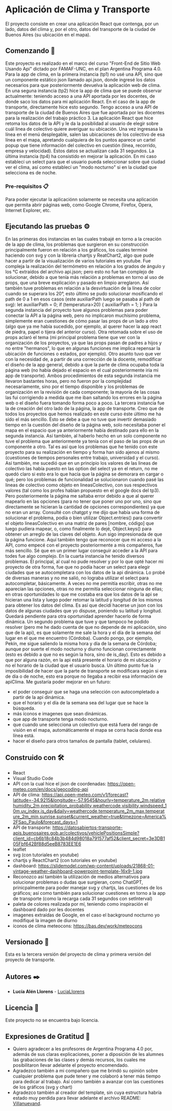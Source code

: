# Aplicación de Clima y Transporte

El proyecto consiste en crear una aplicación React que contenga, por un lado, datos del clima y, por el otro, datos del transporte de la ciudad de Buenos Aires (su ubicación en el mapa). 

## Comenzando 🚀

Este proyecto es realizado en el marco del curso "Front-End de Sitio Web Usando Api" dictado por FAMAF-UNC, en el plan Argentina Programa 4.0.
Para la app de clima, en la primera instancia (tp1) no usé una API, sino que un componente estático json llamado api.json, donde ingresé los datos necesarios para que posteriormente devuelva la aplicación web de clima. En una seguna instancia (tp2) hice la app de clima que se puede observar actualmente: teniendo acceso a una API aportada por les docentes, de donde saco los datos para mi aplicación React.
En el caso de la app de transporte, directamente hice esto segundo. Tengo acceso a una API de transporte de la ciudad de Buenos Aires que fue aportada por les docentes para la realización del trabajo práctico 3. La aplicación React que hice retoma los datos de la API y le da la posiblidad al usuario de elegir sobre cuál linea de colectivo quiere averiguar su ubicación. Una vez ingresasa la línea en el menú desplegable, salen las ubicaciones de los colectivo de esa línea en el mapa, apretando cualquiera de los puntos aparece un cartel popup que tiene información del colectivo en cuestión (línea, recorrido, empresa y velocidad). Estos datos se actualizan cada 31 segundos.
La última instancia (tp4) ha consistido en mejorar la aplicación. En mi caso establecí un select para que el usuario pueda seleccionar sobre qué ciudad ver el clima, así como establecí un "modo nocturno" si en la ciudad que selecciona es de noche.

### Pre-requisitos 📋

Para poder ejecutar la aplicaciónn solamente se necesita una aplicación que permita abrir páginas web, como Google Chrome, Firefox, Opera, Internet Explorer, etc. 

## Ejecutando las pruebas ⚙️

En las primeras dos instancias en las cuales trabajé en torno a la creación de la app de clima, los problemas que surgieron en su construcción principalmente fueron en relación a los gráficos, los cuales terminé haciendo con svg y con la librería chartjs y ReatChart2, algo que pude hacer a partir de la visualización de varios tutoriales en youtube.
Fue compleja la realización del termómetro en relación a los grados de ángulo y los °C extraídos del archivo api.json; pero esto no fue tan complejo de solucionar, debido a que tenía más relación a problemas en torno al uso de props, que una breve explicación y pasado en limpio arreglaron. 
Así también tuve problemas en relación a la desvirtuación de la línea de color cuando se superara los 20°, esto último se pudo solucionar mosificando el path de 0 a 1 en esos casos (este auxiliarPath luego se pasaba al path de svg):
let auxiliarPath = 0;
      if (temperatura>20) {
            auxiliarPath = 1;
      }
Para la segunda instancia del proyecto tuve algunos problemas para poder conectar la API a la página web, pero no implicaron muchísimo problema, simplemente eran cuestiones de cómo pasar las props de un lado a otro (algo que ya me había sucedido, por ejemplo, al querer hacer la app react de piedra, papel o tijera del anterior curso). Otra retomada sobre el uso de props aclaró el tema (mi principal problema tiene que ver con la organización de los proyectos, ya que las props pasan de padres a hijos y no entre "hermanos", lo que en algunas funciones me implica repensar la ubicación de funciones o estados, por ejemplo).
Otro asunto tuvo que ver con la necesidad de, a partir de una corrección de la docente, remodificar el diseño de la app general, debido a que la parte de clima ocupaba toda la página web (no había dejado el espacio en el cual posteriormente iría mi app de transporte).
Ambos procedimientos de esta segunda instancia me llevaron bastantes horas, pero no fueron por la complejidad necesariamente, sino por el tiempo disponible y los problemas de organización en la revisión de cada componente; la mayoría de las cosas las fui corrigiendo a medida que me iban saltando los errores en la página web o el diseño fuera tomando forma poco a poco.
La tercera instancia fue la de creación del otro lado de la página, la app de transporte. Creo que de todos los proyectos que hemos realizado en este curso éste último me ha sido el más sencillo. Esto se debe a que no tuve que invertir demasiado tiempo en la cuestión del diseño de la página web, solo necesitaba poner el mapa en el espacio que ya anteriormente había destinado para ello en la segunda instancia. Así también, al haberlo hecho en un solo componente no tuve el problema que anteriormente ya tenía con el paso de las props de un componente a otro.
Tal es así que los problemas que he tenido con este proyecto para su realización en tiempo y forma han sido ajenos al mismo (cuestiones de tiempos personales entre trabajo, universidad y el curso). Así también, me sucedió que en un principio los valores de las lineas de colectivo las había puesto en las option del select ya en el return, no me quedó claro si esto era lo que hacía que la página se demorara en cargar o qué; pero los problemas de funcionalidad se solucionaron cuando pasé las lineas de colectivo como objeto en lineasColectivo, con sus respectivos valores (tal como los profes habían propuesto en el google docs del tp3). Pero posteriormente la página me saltaba error debido a que al querer mapearlo en las opciones (para no tener que poner uno por uno, sino que directamente se hicieran la cantidad de opciones correspondientes) ya que no eran un array. Consulté con chatgpt y me dijo que había una forma de solucionar el problema, podía o bien utilizar Object.entries() para convertir el objeto lineasColectivo en una matriz de pares [nombre, código] que luego pudiera mapear, o, como finalmente lo dejé, Object.keys() para obtener un arreglo de las claves del objeto.
Aun sigo impresionada de que la página funcione. Aquí también tengo que reconocer que mi acceso a la API, como empecé con el proyecto posteriormente a mis compañeros, fue más sencillo. Sé que en un primer lugar conseguir acceder a la API para todes fue algo complejo.
En la cuarta instancia he tenido diversos problemas. El principal, al cual no pude resolver y por lo que opté hacer mi proyecto de otra forma, fue que no podía hacer un select para elegir ciudades que se autocompletara con los datos de la api dinámica. Lo probé de diversas maneras y no me salió, no lograba utilizar el select para autocompletar, básicamente. A veces no me permitía escribir, otras no me aparecían las opciones, otras no me permitía seleccionar ninguna de ellas; en otras oportunidades lo que me costaba era que los datos de la api se hicieran una lista y luego poder retomar la latitud y longitud de los mismos para obtener los datos del clima. Es así que decidí hacerse un json con los datos de algunas ciudades que yo dispuse, poniendo su latitud y longitud. Quedará pendiente para otra oportunidad aprender hacerlo de forma dinámica.
Un segundo problema que tuve y que tampoco he podido resolver (pero me he dado cuenta de que no depende de mi aplicación, sino que de la api), es que solamente me sale la hora y el día de la semana del lugar en el que me encuentro (Córdoba). Cuando pongo, por ejemplo, Pekín, me sigue saliendo la misma hora y día de la semana de Córdoba; aunque por suerte el modo nocturno y diurno funcionan correctamente (esto es debido a que no es según la hora, sino de is_day). Esto es debido a que por alguna razón, en la api está presente el horario de mi ubicación y no el horario de la ciudad que el usuario busca.
Un último punto fue la imposibilidad de hacer que la parte de transporte se modificara según si era de día o de noche, esto era porque no llegaba a recibir esa información de apiClima.
Me gustaría poder mejorar en un futuro:
* el poder conseguir que se haga una selección con autocompletado a partir de la api dinámica.
* que el horario y el día de la semana sea del lugar que se hace la búsqueda.
* más íconos e imagenes que sean dinámicas.
* que app de transporte tenga modo nocturno.
* que cuando une selecciona un colectivo que está fuera del rango de visión en el mapa, automáticamente el mapa se corra hacia donde esa línea está.
* hacer el diseño para otros tamaños de pantalla (tablet, celulares).

## Construido con 🛠️

* React
* Visual Studio Code
* API con la cual hice el json de coordenadas: https://open-meteo.com/en/docs/geocoding-api
* API de clima: https://api.open-meteo.com/v1/forecast?latitude=-34.9215&longitude=-57.9545&hourly=temperature_2m,relativehumidity_2m,precipitation_probability,weathercode,visibility,windspeed_10m,uv_index,is_day&daily=weathercode,temperature_2m_max,temperature_2m_min,sunrise,sunset&current_weather=true&timezone=America%2FSao_Paulo&forecast_days=1
* API de transporte: https://datosabiertos-transporte-apis.buenosaires.gob.ar/colectivos/vehiclePositionsSimple?client_id=cb6b18c84b3b484d98018a791577af52&client_secret=3e3DB105Fbf642Bf88d5eeB8783EE1E6
* leaflet
* svg (con tutoriales en youtube)
* chartjs y ReactChart2 (con tutoriales en youtube)
* dashboard: https://slidemodel.com/wp-content/uploads/21868-01-vintage-weather-dashboard-powerpoint-template-16x9-1.jpg
* Reconozco así también la utilización de medios alternativos para solucionar problemas o dudas que surgieran, como ChatGPT, prinicpalmente para poder manejar svg y chartjs, las cuestiones de los gráficos; así como también para solucionar cuestiones en torno a la app de transporte (como la recarga cada 31 segundos con setInterval)
* paleta de colores realizada por mí, teniendo como inspiración el dashboard dado por les docentes
* imagenes extraídas de Google, en el caso el background nocturno yo modifiqué la imagen de diurno
* íconos de clima meteocons: https://bas.dev/work/meteocons

## Versionado 📌

Esta es la tercera versión del proyecto de clima y primera versión del proyecto de transporte.

## Autores ✒️

* **Lucía Alén Llorens** - [LuciaLlorens](https://github.com/LuciaLlorens)

## Licencia 📄

Este proyecto no se encuentra bajo licencia.

## Expresiones de Gratitud 🎁

* Quiero agradecer a les profesores de Argentina Programa 4.0 por, además de sus claras explicaciones, poner a diposición de les alumnes las grabaciones de las clases y demás recursos, los cuales me posibilitaron llevar adelante el proyecto encomendado.
* Agradezco también a mi compañero que me brindó su opinión sobre cualquier problema que pude tener y me colaboró a tener más tiempo para dedicar al trabajo. Así como también a avanzar con las cuestiones de los gráficos (svg y chart)
* Agradezco también al creador del template, sin cuya estructura habría estado muy perdida para llevar adelante el archivo README: [Villanuevand](https://github.com/Villanuevand). 
